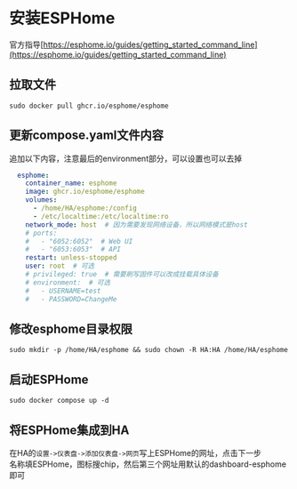 # 安装ESPHome

官方指导[https://esphome.io/guides/getting_started_command_line](https://esphome.io/guides/getting_started_command_line)

## 拉取文件
```shell
sudo docker pull ghcr.io/esphome/esphome
```

## 更新compose.yaml文件内容
追加以下内容，注意最后的environment部分，可以设置也可以去掉
```yaml
  esphome:
    container_name: esphome
    image: ghcr.io/esphome/esphome
    volumes:
      - /home/HA/esphome:/config
      - /etc/localtime:/etc/localtime:ro
    network_mode: host  # 因为需要发现网络设备，所以网络模式是host
    # ports:
    #   - "6052:6052"  # Web UI
    #   - "6053:6053"  # API
    restart: unless-stopped
    user: root  # 可选
    # privileged: true  # 需要刷写固件可以改成挂载具体设备
    # environment:  # 可选
    #   - USERNAME=test
    #   - PASSWORD=ChangeMe
```

## 修改esphome目录权限
```shell
sudo mkdir -p /home/HA/esphome && sudo chown -R HA:HA /home/HA/esphome
```

## 启动ESPHome
```shell
sudo docker compose up -d
```

## 将ESPHome集成到HA
在HA的`设置->仪表盘->添加仪表盘->网页`写上ESPHome的网址，点击下一步  
名称填ESPHome，图标搜chip，然后第三个网址用默认的dashboard-esphome即可